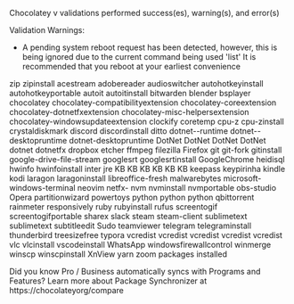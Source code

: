 Chocolatey v
 validations performed  success(es),  warning(s), and  error(s)

Validation Warnings:
 - A pending system reboot request has been detected, however, this is
   being ignored due to the current command being used 'list'
   It is recommended that you reboot at your earliest convenience

zip 
zipinstall 
acestream 
adobereader 
audioswitcher 
autohotkeyinstall 
autohotkeyportable 
autoit 
autoitinstall 
bitwarden 
blender 
bsplayer 
chocolatey 
chocolatey-compatibilityextension 
chocolatey-coreextension 
chocolatey-dotnetfxextension 
chocolatey-misc-helpersextension 
chocolatey-windowsupdateextension 
clockify 
coretemp 
cpu-z 
cpu-zinstall 
crystaldiskmark 
discord 
discordinstall 
ditto 
dotnet--runtime 
dotnet--desktopruntime 
dotnet-desktopruntime 
DotNet 
DotNet 
DotNet 
DotNet 
dotnet 
dotnetfx 
dropbox 
etcher 
ffmpeg 
filezilla 
Firefox 
git 
git-fork 
gitinstall 
google-drive-file-stream 
googlesrt 
googlesrtinstall 
GoogleChrome 
heidisql 
hwinfo 
hwinfoinstall 
inter 
jre 
KB 
KB 
KB 
KB 
KB 
KB 
keepass 
keypirinha 
kindle 
kodi 
laragon 
laragoninstall 
libreoffice-fresh 
malwarebytes 
microsoft-windows-terminal 
neovim 
netfx- 
nvm 
nvminstall 
nvmportable 
obs-studio 
Opera 
partitionwizard 
powertoys 
python 
python 
python 
qbittorrent 
rainmeter 
responsively 
ruby 
rubyinstall 
rufus 
screentogif 
screentogifportable 
sharex 
slack 
steam 
steam-client 
sublimetext 
sublimetext 
subtitleedit 
Sudo 
teamviewer 
telegram 
telegraminstall 
thunderbird 
treesizefree 
typora 
vcredist 
vcredist 
vcredist 
vcredist 
vcredist 
vlc 
vlcinstall 
vscodeinstall 
WhatsApp 
windowsfirewallcontrol 
winmerge 
winscp 
winscpinstall 
XnView 
yarn 
zoom 
 packages installed

Did you know Pro / Business automatically syncs with Programs and
 Features? Learn more about Package Synchronizer at
 https://chocolateyorg/compare
